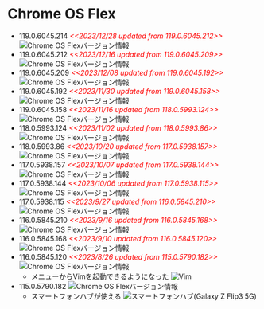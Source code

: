# Chrome OS Flex
- 119.0.6045.214 <span style="color: red;">*<<2023/12/28 updated from 119.0.6045.212>>*</span>
  ![Chrome OS Flexバージョン情報](../images/Chrome/20231228_Chrome_OS_Flex_119.0.6045.214.png)
- 119.0.6045.212 <span style="color: red;">*<<2023/12/16 updated from 119.0.6045.209>>*</span>
  ![Chrome OS Flexバージョン情報](../images/Chrome/20231216_Chrome_OS_Flex_119.0.6045.212.png)
- 119.0.6045.209 <span style="color: red;">*<<2023/12/08 updated from 119.0.6045.192>>*</span>
  ![Chrome OS Flexバージョン情報](../images/Chrome/20231208_Chrome_OS_Flex_119.0.6045.209.png)
- 119.0.6045.192 <span style="color: red;">*<<2023/11/30 updated from 119.0.6045.158>>*</span>
  ![Chrome OS Flexバージョン情報](../images/Chrome/20231130_Chrome_OS_Flex_119.0.6045.192.png)
- 119.0.6045.158 <span style="color: red;">*<<2023/11/16 updated from 118.0.5993.124>>*</span>
  ![Chrome OS Flexバージョン情報](../images/Chrome/20231116_Chrome_OS_Flex_119.0.6045.158.png)
- 118.0.5993.124 <span style="color: red;">*<<2023/11/02 updated from 118.0.5993.86>>*</span>
  ![Chrome OS Flexバージョン情報](../images/Chrome/20231102_Chrome_OS_Flex_118.0.5993.124.png)
- 118.0.5993.86 <span style="color: red;">*<<2023/10/20 updated from 117.0.5938.157>>*</span>
  ![Chrome OS Flexバージョン情報](../images/Chrome/20231020_Chrome_OS_Flex_118.0.5993.86.png)
- 117.0.5938.157 <span style="color: red;">*<<2023/10/07 updated from 117.0.5938.144>>*</span>
  ![Chrome OS Flexバージョン情報](../images/Chrome/20231007_Chrome_OS_Flex_117.0.5938.157.png)
- 117.0.5938.144 <span style="color: red;">*<<2023/10/06 updated from 117.0.5938.115>>*</span>
  ![Chrome OS Flexバージョン情報](../images/Chrome/20231006_Chrome_OS_Flex_117.0.5938.144.png)
- 117.0.5938.115 <span style="color: red;">*<<2023/9/27 updated from 116.0.5845.210>>*</span>
  ![Chrome OS Flexバージョン情報](../images/Chrome/20230927_Chrome_OS_Flex_117.0.5938.115.png)
- 116.0.5845.210 <span style="color: red;">*<<2023/9/16 updated from 116.0.5845.168>>*</span>
  ![Chrome OS Flexバージョン情報](../images/Chrome/20230916_Chrome_OS_Flex_116.0.5845.210.png)
- 116.0.5845.168 <span style="color: red;">*<<2023/9/10 updated from 116.0.5845.120>>*</span>
  ![Chrome OS Flexバージョン情報](../images/Chrome/20230910_Chrome_OS_Flex_116.0.5845.168.png)
- 116.0.5845.120 <span style="color: red;">*<<2023/8/26 updated from 115.0.5790.182>>*</span>
  ![Chrome OS Flexバージョン情報](../images/Chrome/20230826_Chrome_OS_Flex_116.0.5845.120.png)
  - メニューからVimを起動できるようになった
    ![Vim](../images/Chrome/20230826_Vim.png)
- 115.0.5790.182
  ![Chrome OS Flexバージョン情報](../images/Chrome/20230819_Chrome_OS_Flex_115.0.5790.182.png)
  - スマートフォンハブが使える
    ![スマートフォンハブ(Galaxy Z Flip3 5G)](../images/Chrome/20230722_SmartPhoneHub_GalaxyFlip3.png)
